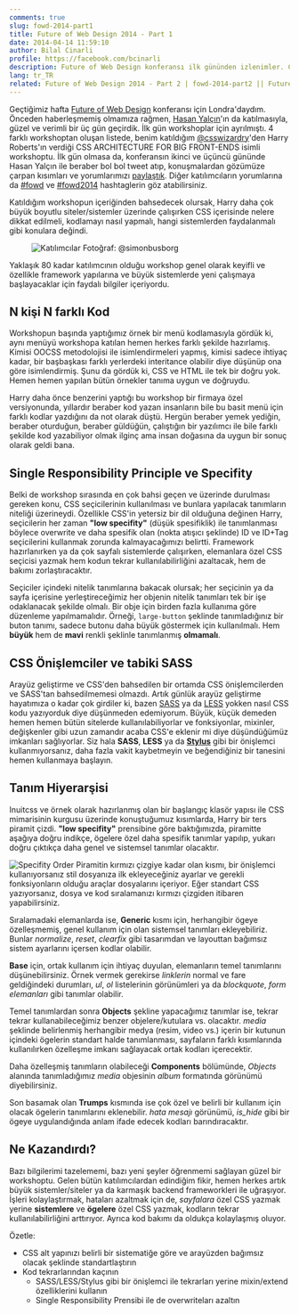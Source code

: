 ```yaml
---
comments: true
slug: fowd-2014-part1
title: Future of Web Design 2014 - Part 1
date: 2014-04-14 11:59:10
author: Bilal Cinarli
profile: https://facebook.com/bcinarli
description: Future of Web Design konferansı ilk gününden izlenimler. CSS Architure for Big Front-ends workshopu notları ve CSS kurgusu üzerine yeni fikirler
lang: tr_TR
related: Future of Web Design 2014 - Part 2 | fowd-2014-part2 || Future of Web Design 2014 - Part 3 | fowd-2014-part3
---
```

Geçtiğimiz hafta [Future of Web Design](http://futureofwebdesign.com/london-2014/) konferansı için Londra'daydım. Önceden haberleşmemiş olmamıza rağmen, [Hasan Yalçın](http://twitter.com/hasanyalcin)'ın da katılmasıyla, güzel ve verimli bir üç gün geçirdik. İlk gün workshoplar için ayrılmıştı. 4 farklı workshoptan oluşan listede, benim katıldığım [@csswizardry](https://twitter.com/csswizardry)'den Harry Roberts'ın verdiği CSS ARCHITECTURE FOR BIG FRONT-ENDS isimli workshoptu. İlk gün olmasa da, konferansın ikinci ve üçüncü gününde Hasan Yalçın ile beraber bol bol tweet atıp, konuşmalardan gözümüze çarpan kısımları ve yorumlarımızı [paylaştık](https://twitter.com/search?q=%40bcinarli%20%23fowd). Diğer katılımcıların yorumlarına da [#fowd](https://twitter.com/search?q=%23fowd) ve [#fowd2014](https://twitter.com/search?q=%23fowd2014) hashtaglerin göz atabilirsiniz.

Katıldığım workshopun içeriğinden bahsedecek olursak, Harry daha çok büyük boyutlu siteler/sistemler üzerinde çalışırken CSS içerisinde nelere dikkat edilmeli, kodlamayı nasıl yapmalı, hangi sistemlerden faydalanmalı gibi konulara değindi.

<figure markdown="1">

![Katılımcılar][big-frontends]
<span class="credits">Fotoğraf: @simonbusborg</span>
</figure>
Yaklaşık 80 kadar katılımcının olduğu workshop genel olarak keyifli ve özellikle framework yapılarına ve büyük sistemlerde yeni çalışmaya başlayacaklar için faydalı bilgiler içeriyordu.

## N kişi N farklı Kod
Workshopun başında yaptığımız örnek bir menü kodlamasıyla gördük ki, aynı menüyü workshopa katılan hemen herkes farklı şekilde hazırlamış. Kimisi OOCSS metodolojisi ile isimlendirmeleri yapmış, kimisi sadece ihtiyaç kadar, bir başbaşkası farklı yerlerdeki interitance olabilir diye düşünüp ona göre isimlendirmiş. Şunu da gördük ki, CSS ve HTML ile tek bir doğru yok. Hemen hemen yapılan bütün örnekler tanıma uygun ve doğruydu.

Harry daha önce benzerini yaptığı bu workshop bir firmaya özel versiyonunda, yıllardır beraber kod yazan insanların bile bu basit menü için farklı kodlar yazdığını da not olarak düştü. Hergün beraber yemek yediğin, beraber oturduğun, beraber güldüğün, çalıştığın bir yazılımcı ile bile farklı şekilde kod yazabiliyor olmak ilginç ama insan doğasına da uygun bir sonuç olarak geldi bana.

## Single Responsibility Principle ve Specifity
Belki de workshop sırasında en çok bahsi geçen ve üzerinde durulması gereken konu, CSS seçicilerinin kullanılması ve bunlara yapılacak tanımların niteliği üzerineydi. Özellikle CSS'in yetersiz bir dil olduğuna değinen Harry, seçicilerin her zaman __"low specifity"__ (düşük spesifiklik) ile tanımlanması böylece overwrite ve daha spesifik olan (nokta atışıcı şeklinde) ID ve ID+Tag seçicilerini kullanmak zorunda kalmayacağımızı belirtti. Framework hazırlanırken ya da çok sayfalı sistemlerde çalışırken, elemanlara özel CSS seçicisi yazmak hem kodun tekrar kullanılabilirliğini azaltacak, hem de bakımı zorlaştıracaktır.

Seçiciler içindeki nitelik tanımlarına bakacak olursak; her seçicinin ya da sayfa içerisine yerleştireceğimiz her objenin nitelik tanımları tek bir işe odaklanacak şekilde olmalı. Bir obje için birden fazla kullanıma göre düzenleme yapılmamalıdır. Örneği, `large-button` şeklinde tanımladığınız bir buton tanımı, sadece butonu daha büyük göstermek için kullanılmalı. Hem __büyük__ hem de __mavi__ renkli şeklinle tanımlanmış __olmamalı__.

## CSS Önişlemciler ve tabiki SASS
Arayüz geliştirme ve CSS'den bahsedilen bir ortamda CSS önişlemcilerden ve SASS'tan bahsedilmemesi olmazdı. Artık günlük arayüz geliştirme hayatımıza o kadar çok girdiler ki, bazen [SASS](http://sass-lang.com/) ya da [LESS](http://lesscss.org/) yokken nasıl CSS kodu yazıyorduk diye düşünmeden edemiyorum. Büyük, küçük demeden hemen hemen bütün sitelerde kullanılabiliyorlar ve fonksiyonlar, mixinler, değişkenler gibi uzun zamandır acaba CSS'e eklenir mi diye düşündüğümüz imkanları sağlıyorlar. Siz hala __SASS__, __LESS__ ya da __[Stylus](http://learnboost.github.io/stylus/)__ gibi bir önişlemci kullanmıyorsanız, daha fazla vakit kaybetmeyin ve beğendiğiniz bir tanesini hemen kullanmaya başlayın.

## Tanım Hiyerarşisi
Inuitcss ve örnek olarak hazırlanmış olan bir başlangıç klasör yapısı ile CSS mimarisinin kurgusu üzerinde konuştuğumuz kısımlarda, Harry bir ters piramit çizdi. __"low specifity"__ prensibine göre baktığımızda, piramitte aşağıya doğru indikçe, ögelere özel daha spesifik tanımlar yapılıp, yukarı doğru çıktıkça daha genel ve sistemsel tanımlar olacaktır.

![Specifity Order][order-triangle] 
Piramitin kırmızı çizgiye kadar olan kısmı, bir önişlemci kullanıyorsanız stil dosyanıza ilk ekleyeceğiniz ayarlar ve gerekli fonksiyonların olduğu araçlar dosyalarını içeriyor. Eğer standart CSS yazıyorsanız, dosya ve kod sıralamanızı kırmızı çizgiden itibaren yapabilirsiniz.

Sıralamadaki elemanlarda ise, __Generic__ kısmı için, herhangibir ögeye özelleşmemiş, genel kullanım için olan sistemsel tanımları ekleyebiliriz. Bunlar _normalize_, _reset_, _clearfix_ gibi tasarımdan ve layouttan bağımsız sistem ayarlarını içersen kodlar olabilir.

__Base__ için, ortak kullanım için ihtiyaç duyulan, elemanların temel tanımlarını düşünebilirsiniz. Örnek vermek gerekirse _linklerin_ normal ve fare geldiğindeki durumları, _ul_, _ol_ listelerinin görünümleri ya da _blockquote_, _form elemanları_ gibi tanımlar olabilir.

Temel tanımlardan sonra __Objects__ şekline yapacağımız tanımlar ise, tekrar tekrar kullanabileceğimiz benzer objelere/kutulara vs. olacaktır. _media_ şeklinde belirlenmiş herhangibir medya (resim, video vs.) içerin bir kutunun içindeki ögelerin standart halde tanımlanması, sayfaların farklı kısımlarında kullanılırken özelleşme imkanı sağlayacak ortak kodları içerecektir.

Daha özelleşmiş tanımların olabileceği __Components__ bölümünde, _Objects_ alanında tanımladığımız _media_ objesinin _album_ formatında görünümü diyebilirsiniz.

Son basamak olan __Trumps__ kısmında ise çok özel ve belirli bir kullanım için olacak ögelerin tanımlarını eklenebilir. _hata mesajı_ görünümü, _is_hide_ gibi bir ögeye uygulandığında anlam ifade edecek kodları barındıracaktır.


## Ne Kazandırdı?
Bazı bilgilerimi tazelememi, bazı yeni şeyler öğrenmemi sağlayan güzel bir workshoptu. Gelen bütün katılımcılardan edindiğim fikir, hemen herkes artık büyük sistemler/siteler ya da karmaşık backend frameworkleri ile uğraşıyor. İşleri kolaylaştırmak, hataları azaltmak için de, _sayfalara_ özel CSS yazmak yerine __sistemlere__ ve __ögelere__ özel CSS yazmak, kodların tekrar kullanılabilirliğini arttırıyor. Ayrıca kod bakımı da oldukça kolaylaşmış oluyor.

Özetle:

* CSS alt yapınızı belirli bir sistematiğe göre ve arayüzden bağımsız olacak şeklinde standartlaştırın
* Kod tekrarlarından kaçının
    - SASS/LESS/Stylus gibi bir önişlemci ile tekrarları yerine mixin/extend özelliklerini kullanın
    - Single Responsibility Prensibi ile de overwriteları azaltın


[big-frontends]: /images/2014/big-frontends-01.jpg
[order-triangle]: /images/2014/big-frontends-02.png
